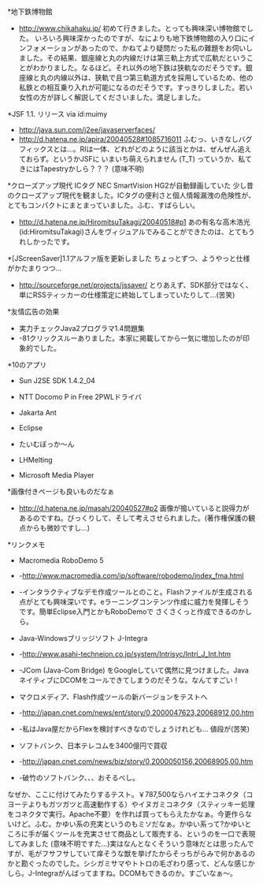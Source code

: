 *地下鉄博物館
* http://www.chikahaku.jp/
初めて行きました。とっても興味深い博物館でした。
いろいろ興味深かったのですが、なによりも地下鉄博物館の入り口にインフォメーションがあったので、かねてより疑問だった私の難題をお伺いしました。その結果、銀座線と丸の内線だけは第三軌上方式で広軌だということがわかりました。なるほど。それ以外の地下鉄は狭軌なのだそうです。銀座線と丸の内線以外は、狭軌で且つ第三軌道方式を採用しているため、他の私鉄との相互乗り入れが可能になるのだそうです。すっきりしました。若い女性の方が詳しく解説してくださいました。満足しました。

*JSF 1.1. リリース via id:muimy
* http://java.sun.com/j2ee/javaserverfaces/
* http://d.hatena.ne.jp/apira/20040528#1085716011
ふむっ、いきなしバグフィックスとは…。RIは一体、どれがどのように該当とかは、ぜんぜん追えておらず。というかJSFに いまいち萌えられません (T_T) っていうか、私てきにはTapestryかしら？？？ (意味不明)

*クローズアップ現代 ICタグ
NEC SmartVision HG2が自動録画していた 少し昔のクローズアップ現代を観ました。ICタグの便利さと個人情報漏洩の危険性が、とてもコンパクトにまとまっていました。ふむ、すばらしい。
* http://d.hatena.ne.jp/HiromitsuTakagi/20040518#p1
あの有名な高木浩光(id:HiromitsuTakagi)さんをヴィジュアルでみることができたのは、とてもうれしかったです。

*[JScreenSaver]1.1アルファ版を更新しました
ちょっとずつ、ようやっと仕様がかたまりつつ…
* http://sourceforge.net/projects/jssaver/
とりあえず、SDK部分ではなく、単にRSSティッカーの仕様策定に終始してしまっていたりして…(苦笑)

*友情広告の効果
* 実力チェックJava2プログラマ1.4問題集
* -81クリックスルーありました。本家に掲載してから一気に増加したのが印象的でした。

*10のアプリ
* Sun J2SE SDK 1.4.2_04 
* NTT Docomo P in Free 2PWLドライバ 
* Jakarta Ant
* Eclipse
* たいむぼっか～ん


* LHMelting
* Microsoft Media Player

*画像付きページも良いものだなぁ
* http://d.hatena.ne.jp/masah/20040527#p2
画像が搗いていると説得力があるのですね。びっくりして、そして考えさせられました。(著作権保護の観点からも微妙ですし…)

*リンクメモ
* Macromedia RoboDemo 5
* -http://www.macromedia.com/jp/software/robodemo/index_fma.html
* -インタラクティブなデモ作成ツールとのこと。Flashファイルが生成される点がとても興味深いです。eラーニングコンテンツ作成に威力を発揮しそうです。簡単Eclipse入門とかもRoboDemoで さくさくっと作成できるのかしら。


* Java-Windowsブリッジソフト J-Integra
* -http://www.asahi-techneion.co.jp/system/Intrisyc/Intri_J_Int.htm
* -JCom (Java-Com Bridge) をGoogleしていて偶然に見つけました。JavaネイティブにDCOMをコールできてしまうのだそうな。なんてすごい！


* マクロメディア、Flash作成ツールの新バージョンをテストへ
* -http://japan.cnet.com/news/ent/story/0,2000047623,20068912,00.htm
* -私はJava屋だからFlexを検討すべきなのでしょうけれども… 値段が(苦笑)

* ソフトバンク、日本テレコムを3400億円で買収
* -http://japan.cnet.com/news/biz/story/0,2000050156,20068905,00.htm
* -破竹のソフトバンク、、、おそるべし。


なぜか、ここに付けてみたりするテスト。￥787,500ならハイエナコネクタ（コヨーテよりもガツガツと高速動作する）やイヌガミコネクタ（スティッキー処理をコネクタで実行。Apache不要）を作れば買ってもらえたかなぁ。今更作らないけど。ふむ。かゆい系の充実というのもミソだなぁ。かゆい系って?かゆいところに手が届くツールを充実させて商品として販売する、というのを一口で表現してみました (意味不明ですた…)実はなんとなくそういう意味だとは思ったんですが、毛がフサフサしていて痒そうな獣を挙げたからそっちがらみで何かあるのかと勘ぐったのでした。シシガミサマやトトロの毛ざわり感って、どんな感じかしら。J-Integraがんばってますね。DCOMもできるのか。すごいなぁ～。
